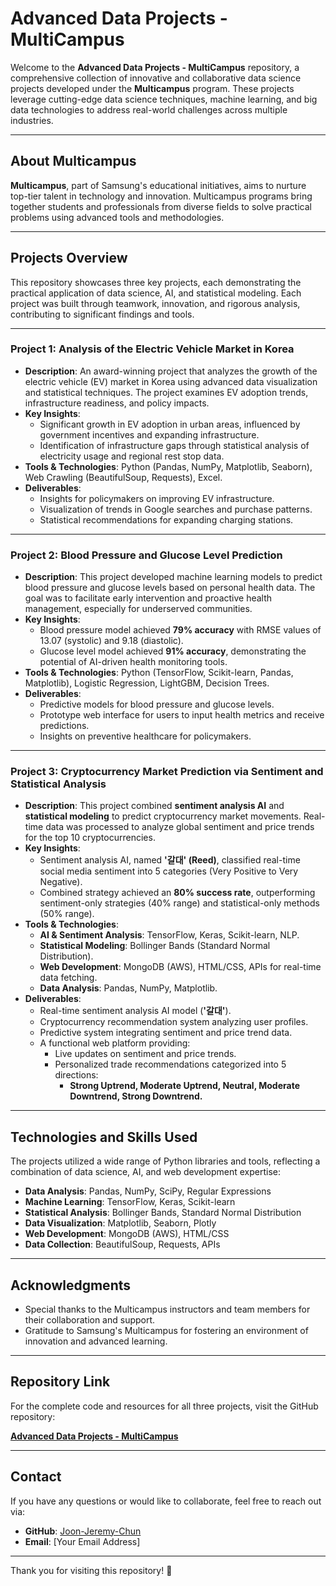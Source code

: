 # Advanced Data Projects - MultiCampus

Welcome to the **Advanced Data Projects - MultiCampus** repository, a comprehensive collection of innovative and collaborative data science projects developed under the **Multicampus** program. These projects leverage cutting-edge data science techniques, machine learning, and big data technologies to address real-world challenges across multiple industries.

---

## About Multicampus
**Multicampus**, part of Samsung's educational initiatives, aims to nurture top-tier talent in technology and innovation. Multicampus programs bring together students and professionals from diverse fields to solve practical problems using advanced tools and methodologies.

---

## Projects Overview
This repository showcases three key projects, each demonstrating the practical application of data science, AI, and statistical modeling. Each project was built through teamwork, innovation, and rigorous analysis, contributing to significant findings and tools.

---

### **Project 1: Analysis of the Electric Vehicle Market in Korea**

- **Description**: An award-winning project that analyzes the growth of the electric vehicle (EV) market in Korea using advanced data visualization and statistical techniques. The project examines EV adoption trends, infrastructure readiness, and policy impacts.
- **Key Insights**:
  - Significant growth in EV adoption in urban areas, influenced by government incentives and expanding infrastructure.
  - Identification of infrastructure gaps through statistical analysis of electricity usage and regional rest stop data.
- **Tools & Technologies**: Python (Pandas, NumPy, Matplotlib, Seaborn), Web Crawling (BeautifulSoup, Requests), Excel.
- **Deliverables**:
  - Insights for policymakers on improving EV infrastructure.
  - Visualization of trends in Google searches and purchase patterns.
  - Statistical recommendations for expanding charging stations.

---

### **Project 2: Blood Pressure and Glucose Level Prediction**

- **Description**: This project developed machine learning models to predict blood pressure and glucose levels based on personal health data. The goal was to facilitate early intervention and proactive health management, especially for underserved communities.
- **Key Insights**:
  - Blood pressure model achieved **79\% accuracy** with RMSE values of 13.07 (systolic) and 9.18 (diastolic).
  - Glucose level model achieved **91\% accuracy**, demonstrating the potential of AI-driven health monitoring tools.
- **Tools & Technologies**: Python (TensorFlow, Scikit-learn, Pandas, Matplotlib), Logistic Regression, LightGBM, Decision Trees.
- **Deliverables**:
  - Predictive models for blood pressure and glucose levels.
  - Prototype web interface for users to input health metrics and receive predictions.
  - Insights on preventive healthcare for policymakers.

---

### **Project 3: Cryptocurrency Market Prediction via Sentiment and Statistical Analysis**

- **Description**: This project combined **sentiment analysis AI** and **statistical modeling** to predict cryptocurrency market movements. Real-time data was processed to analyze global sentiment and price trends for the top 10 cryptocurrencies.
- **Key Insights**:
  - Sentiment analysis AI, named **'갈대' (Reed)**, classified real-time social media sentiment into 5 categories (Very Positive to Very Negative).
  - Combined strategy achieved an **80\% success rate**, outperforming sentiment-only strategies (40\% range) and statistical-only methods (50\% range).
- **Tools & Technologies**:
  - **AI & Sentiment Analysis**: TensorFlow, Keras, Scikit-learn, NLP.
  - **Statistical Modeling**: Bollinger Bands (Standard Normal Distribution).
  - **Web Development**: MongoDB (AWS), HTML/CSS, APIs for real-time data fetching.
  - **Data Analysis**: Pandas, NumPy, Matplotlib.
- **Deliverables**:
  - Real-time sentiment analysis AI model (**'갈대'**).
  - Cryptocurrency recommendation system analyzing user profiles.
  - Predictive system integrating sentiment and price trend data.
  - A functional web platform providing:
    - Live updates on sentiment and price trends.
    - Personalized trade recommendations categorized into 5 directions:
      - **Strong Uptrend, Moderate Uptrend, Neutral, Moderate Downtrend, Strong Downtrend.**

---

## Technologies and Skills Used
The projects utilized a wide range of Python libraries and tools, reflecting a combination of data science, AI, and web development expertise:

- **Data Analysis**: Pandas, NumPy, SciPy, Regular Expressions
- **Machine Learning**: TensorFlow, Keras, Scikit-learn
- **Statistical Analysis**: Bollinger Bands, Standard Normal Distribution
- **Data Visualization**: Matplotlib, Seaborn, Plotly
- **Web Development**: MongoDB (AWS), HTML/CSS
- **Data Collection**: BeautifulSoup, Requests, APIs

---

## Acknowledgments
- Special thanks to the Multicampus instructors and team members for their collaboration and support.
- Gratitude to Samsung's Multicampus for fostering an environment of innovation and advanced learning.

---

## Repository Link
For the complete code and resources for all three projects, visit the GitHub repository:

[**Advanced Data Projects - MultiCampus**](https://github.com/Joon-Jeremy-Chun/AdvancedDataProjects-MultiCampus)

---

## Contact
If you have any questions or would like to collaborate, feel free to reach out via:
- **GitHub**: [Joon-Jeremy-Chun](https://github.com/Joon-Jeremy-Chun)
- **Email**: [Your Email Address]

---

Thank you for visiting this repository! 🚀
